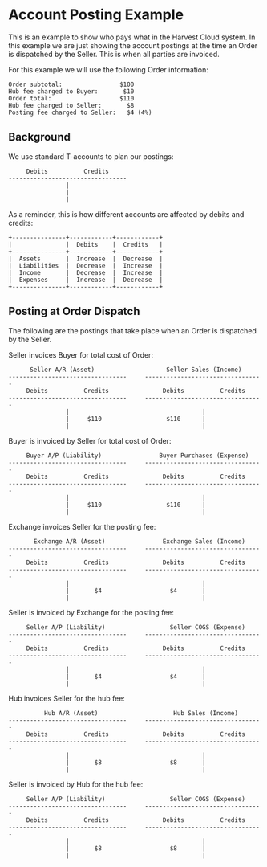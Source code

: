 Account Posting Example
=======================

This is an example to show who pays what in the Harvest Cloud system.  In this
example we are just showing the account postings at the time an Order is
dispatched by the Seller.  This is when all parties are invoiced.

For this example we will use the following Order information:

    Order subtotal:                $100
    Hub fee charged to Buyer:       $10
    Order total:                   $110
    Hub fee charged to Seller:       $8
    Posting fee charged to Seller:   $4 (4%)


Background
----------

We use standard T-accounts to plan our postings:

         Debits          Credits
    ---------------------------------
                    |
                    |
                    |


As a reminder, this is how different accounts are affected by debits and
credits:

    +---------------+------------+------------+
    |               |  Debits    |  Credits   |
    +---------------+------------+------------+
    |  Assets       |  Increase  |  Decrease  |
    |  Liabilities  |  Decrease  |  Increase  |
    |  Income       |  Decrease  |  Increase  |
    |  Expenses     |  Increase  |  Decrease  |
    +---------------+------------+------------+


Posting at Order Dispatch
-------------------------

The following are the postings that take place when an Order is dispatched by the Seller.


Seller invoices Buyer for total cost of Order:

          Seller A/R (Asset)                    Seller Sales (Income)
    ---------------------------------     ---------------------------------
         Debits          Credits               Debits          Credits
    ---------------------------------     ---------------------------------
                    |                                     |
                    |     $110                  $110      |
                    |                                     |


Buyer is invoiced by Seller for total cost of Order:

         Buyer A/P (Liability)                Buyer Purchases (Expense)
    ---------------------------------     ---------------------------------
         Debits          Credits               Debits          Credits
    ---------------------------------     ---------------------------------
                    |                                     |
                    |     $110                  $110      |
                    |                                     |


Exchange invoices Seller for the posting fee:

           Exchange A/R (Asset)                Exchange Sales (Income)
    ---------------------------------     ---------------------------------
         Debits          Credits               Debits          Credits
    ---------------------------------     ---------------------------------
                    |                                     |
                    |       $4                   $4       |
                    |                                     |


Seller is invoiced by Exchange for the posting fee:

         Seller A/P (Liability)                  Seller COGS (Expense)
    ---------------------------------     ---------------------------------
         Debits          Credits               Debits          Credits
    ---------------------------------     ---------------------------------
                    |                                     |
                    |       $4                   $4       |
                    |                                     |


Hub invoices Seller for the hub fee:

              Hub A/R (Asset)                     Hub Sales (Income)
    ---------------------------------     ---------------------------------
         Debits          Credits               Debits          Credits
    ---------------------------------     ---------------------------------
                    |                                     |
                    |       $8                   $8       |
                    |                                     |


Seller is invoiced by Hub for the hub fee:

         Seller A/P (Liability)                  Seller COGS (Expense)
    ---------------------------------     ---------------------------------
         Debits          Credits               Debits          Credits
    ---------------------------------     ---------------------------------
                    |                                     |
                    |       $8                   $8       |
                    |                                     |
